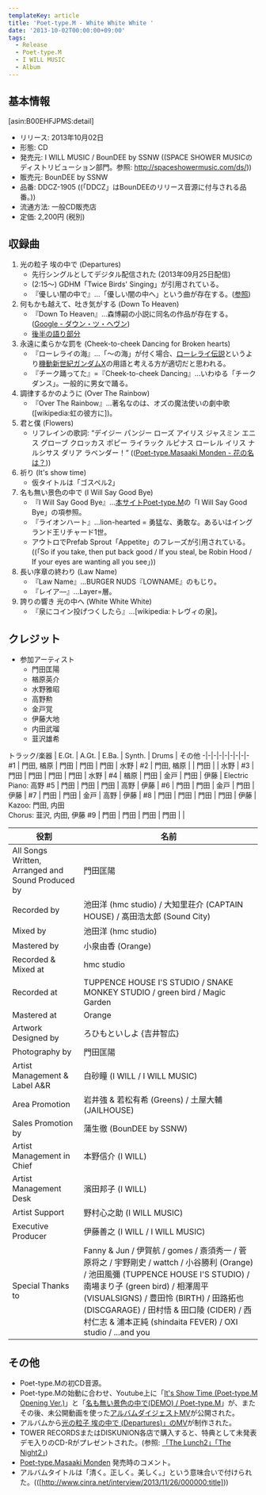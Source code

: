 ```yaml
---
templateKey: article
title: 'Poet-type.M - White White White '
date: '2013-10-02T00:00:00+09:00'
tags:
  - Release
  - Poet-type.M
  - I WILL MUSIC
  - Album
---
```

## 基本情報

[asin:B00EHFJPMS:detail]

* リリース: 2013年10月02日
* 形態: CD
* 発売元: I WILL MUSIC / BounDEE by SSNW ((SPACE SHOWER MUSICのディストリビューション部門。参照: http://spaceshowermusic.com/ds/))
* 販売元: BounDEE by SSNW
* 品番: DDCZ-1905 ((「DDCZ」はBounDEEのリリース音源に付与される品番。))
* 流通方法: 一般CD販売店
* 定価: 2,200円 (税別)

## 収録曲

1. 光の粒子 埃の中で (Departures)
   * 先行シングルとしてデジタル配信された (2013年09月25日配信)
   * (2:15～) GDHM「Twice Birds' Singing」が引用されている。
   * 『優しい闇の中で』…「優しい闇の中へ」という曲が存在する。([参照](/articles/2010-10-23-000001))
1. 何もかも越えて、吐き気がする (Down To Heaven)
   * 『Down To Heaven』…森博嗣の小説に同名の作品が存在する。([Google - ダウン・ツ・ヘヴン](https://www.google.co.jp/search?q=%E3%83%80%E3%82%A6%E3%83%B3%E3%83%BB%E3%83%84%E3%83%BB%E3%83%98%E3%83%B4%E3%83%B3))
   * [後半の語り部分](/articles/2013-10-02-000002)
1. 永遠に柔らかな罰を (Cheek-to-cheek Dancing for Broken hearts)
   * 『ローレライの海』…「～の海」が付く場合、[ローレライ伝説](https://ja.wikipedia.org/wiki/%E3%83%AD%E3%83%BC%E3%83%AC%E3%83%A9%E3%82%A4)というより[機動新世紀ガンダムX](https://ja.wikipedia.org/wiki/%E3%82%AC%E3%83%B3%E3%83%80%E3%83%A0X)の用語と考える方が適切だと思われる。
   * 『チーク踊ってた』=『Cheek-to-cheek Dancing』…いわゆる「チークダンス」。一般的に男女で踊る。
1. 調律するかのように (Over The Rainbow)
   * 『Over The Rainbow』…著名なのは、オズの魔法使いの劇中歌([wikipedia:虹の彼方に])。
1. 君と僕 (Flowers)
   * リフレインの歌詞: <q cite="http://masaakimonden.tumblr.com/post/62918208800/%E8%8A%B1%E3%81%AE%E5%90%8D%E3%81%AF" lang="ja">デイジー パンジー ローズ アイリス ジャスミン エニス グローブ クロッカス ポピー ライラック ルピナス ローレル イリス ナルシサス ダリア ラベンダー！</q> (([Poet-type.Masaaki Monden - 花の名は？](http://masaakimonden.tumblr.com/post/62918208800/%E8%8A%B1%E3%81%AE%E5%90%8D%E3%81%AF)))
1. 祈り (It's show time)
   * 仮タイトルは「ゴスペル2」
1. 名も無い景色の中で (I Will Say Good Bye)
   * 『I Will Say Good Bye』…[本サイトPoet-type.M](/articles/band:PtM)の「I Will Say Good Bye」の項参照。
   * 『ライオンハート』…lion-hearted = 勇猛な、勇敢な。あるいはイングランド王リチャード1世。
   * アウトロでPrefab Sprout「Appetite」のフレーズが引用されている。((「So if you take, then put back good / If you steal, be Robin Hood / If your eyes are wanting all you see」))
1. 長い序章の終わり (Law Name)
   * 『Law Name』…BURGER NUDS『LOWNAME』のもじり。
   * 『レイア—』…Layer=層。
1. 誇りの響き 光の中へ (White White White)
   * 『泉にコイン投げつくしたら』…[wikipedia:トレヴィの泉]。

## クレジット

* 参加アーティスト
   * 門田匡陽
   * 楢原英介
   * 水野雅昭
   * 高野勲
   * 金戸覚
   * 伊藤大地
   * 内田武瑠
   * 韮沢雄希

トラック/楽器 | E.Gt. | A.Gt. | E.Ba. | Synth. | Drums | その他
-|-|-|-|-|-|-|-|-
\#1            | 門田, 楢原 | 門田 | 門田 | 門田 | 水野 |
\#2            | 門田, 楢原 |      | 門田 |      | 水野 |
\#3            | 門田       | 門田 | 門田 | 門田 | 水野 |
\#4            | 楢原       | 門田 | 金戸 | 門田 | 伊藤 | Electric Piano: 高野
\#5            | 門田       | 門田 | 門田 | 高野 | 伊藤 |
\#6            | 門田       | 門田 | 金戸 | 門田 | 伊藤 |
\#7            | 門田       | 門田 | 金戸 | 高野 | 伊藤 |
\#8            | 門田       | 門田 | 門田 | 門田 | 伊藤 | Kazoo: 門田, 内田<br>Chorus: 韮沢, 内田, 伊藤
\#9            | 門田       | 門田 | 門田 | 門田 | | 

役割 | 名前
-|-
All Songs Written, Arranged and Sound Produced by | 門田匡陽
Recorded by | 池田洋 (hmc studio) / 大知里荘介 (CAPTAIN HOUSE) / 髙田浩太郎 (Sound City)
Mixed by | 池田洋 (hmc studio)
Mastered by | 小泉由香 (Orange)
Recorded & Mixed at | hmc studio
Recorded at | TUPPENCE HOUSE I'S STUDIO / SNAKE MONKEY STUDIO / green bird / Magic Garden
Mastered at | Orange
Artwork Designed by | ろひもといしよ {吉井智広}
Photography by | 門田匡陽
Artist Management & Label A&R | 白砂瞳 (I WILL / I WILL MUSIC)
Area Promotion | 岩井強 & 若松有希 (Greens) / 土屋大輔 (JAILHOUSE)
Sales Promotion by | 蒲生徹 (BounDEE by SSNW)
Artist Management in Chief | 本野信介 (I WILL)
Artist Management Desk | 濱田邦子 (I WILL)
Artist Support | 野村心之助 (I WILL MUSIC)
Executive Producer | 伊藤善之 (I WILL / I WILL MUSIC)
Special Thanks to | Fanny & Jun / 伊賀航 / gomes / 斎須秀一 / 菅原将之 / 宇野剛史 / wattch / 小谷勝利 (Orange) / 池田風彌 (TUPPENCE HOUSE I'S STUDIO) / 南場まり子 (green bird) / 相澤周平 (VISUALSIGNS) / 豊田怜 (BIRTH) / 田路拓也 (DISCGARAGE) / 田村悟 & 田口陵 (CIDER) / 西村仁志 & 浦本正純 (shindaita FEVER) / OXI studio / ...and you


## その他

* Poet-type.Mの初CD音源。
* Poet-type.Mの始動に合わせ、Youtube上に「[It's Show Time (Poet-type.M Opening Ver.)](https://www.youtube.com/watch?v=CMxFMEV_5_U)」と「[名も無い景色の中で(DEMO) / Poet-type.M](https://www.youtube.com/watch?v=descd9k4RBU)」が、またその後、未公開動画を使った[アルバムダイジェストMV](https://www.youtube.com/watch?v=IqeJgY_TMnA)が公開された。
* アルバムから[光の粒子 埃の中で (Departures)」のMV](https://www.youtube.com/watch?v=LKAXd5SutH8)が制作された。
* TOWER RECORDSまたはDISKUNION各店で購入すると、特典として未発表デモ入りのCD-Rがプレゼントされた。(参照: [「The Lunch2」「The Night2」](/articles/2013-10-02-000000_1))
* [Poet-type.Masaaki Monden](http://masaakimonden.tumblr.com/post/62844551966/) 発売時のコメント。
* アルバムタイトルは「清く。正しく。美しく。」という意味合いで付けられた。(([http://www.cinra.net/interview/2013/11/26/000000:title]))
